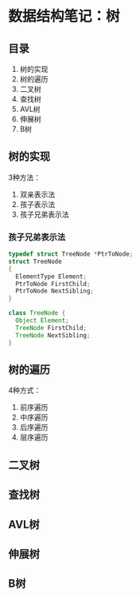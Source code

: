 # 数据结构笔记：树

## 目录

1. 树的实现
2. 树的遍历
3. 二叉树
4. 查找树
5. AVL树
6. 伸展树
7. B树

## 树的实现

3种方法：

1. 双亲表示法
2. 孩子表示法
3. 孩子兄弟表示法

### 孩子兄弟表示法

```C
typedef struct TreeNode *PtrToNode;
struct TreeNode
{
  ElementType Element;
  PtrToNode FirstChild;
  PtrToNode NextSibling;
}
```

```java
class TreeNode {
  Object Element;
  TreeNode FirstChild;
  TreeNode NextSibling;
}
```

## 树的遍历

4种方式：

1. 前序遍历
2. 中序遍历
3. 后序遍历
4. 层序遍历

## 二叉树

## 查找树

## AVL树

## 伸展树

## B树
